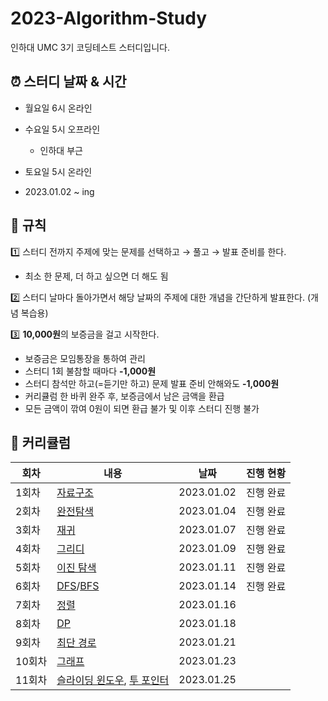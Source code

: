 # 2023-Algorithm-Study
인하대 UMC 3기 코딩테스트 스터디입니다.

## ⏰ 스터디 날짜 & 시간

- 월요일 6시 온라인
- 수요일 5시 오프라인
    - 인하대 부근
- 토요일 5시 온라인

- 2023.01.02 ~ ing



## 📏 규칙

1️⃣ 스터디 전까지 주제에 맞는 문제를 선택하고 → 풀고 → 발표 준비를 한다.

- 최소 한 문제, 더 하고 싶으면 더 해도 됨

2️⃣ 스터디 날마다 돌아가면서 해당 날짜의 주제에 대한 개념을 간단하게 발표한다. (개념 복습용)

3️⃣ **10,000원**의 보증금을 걸고 시작한다.

- 보증금은 모임통장을 통하여 관리
- 스터디 1회 불참할 때마다 **-1,000원**
- 스터디 참석만 하고(=듣기만 하고) 문제 발표 준비 안해와도 **-1,000원**
- 커리큘럼 한 바퀴 완주 후, 보증금에서 남은 금액을 환급
- 모든 금액이 깎여 0원이 되면 환급 불가 및 이후 스터디 진행 불가


## 📓 커리큘럼
|회차|내용|날짜|진행 현황|
|------|---|---|---|
|1회차|[자료구조](https://www.acmicpc.net/problemset?sort=ac_desc&algo=175)|2023.01.02|진행 완료|
|2회차|[완전탐색](https://www.acmicpc.net/problemset?sort=ac_desc&algo=125)|2023.01.04|진행 완료|
|3회차|[재귀](https://www.acmicpc.net/problemset?sort=ac_desc&algo=62)|2023.01.07|진행 완료|
|4회차|[그리디](https://www.acmicpc.net/problemset?sort=ac_desc&algo=33)|2023.01.09|진행 완료|
|5회차|[이진 탐색](https://www.acmicpc.net/problemset?sort=ac_desc&algo=12)|2023.01.11|진행 완료|
|6회차|[DFS](https://www.acmicpc.net/problemset?sort=ac_desc&algo=127)/[BFS](https://www.acmicpc.net/problemset?sort=ac_desc&algo=126)|2023.01.14|진행 완료|
|7회차|[정렬](https://www.acmicpc.net/problemset?sort=ac_desc&algo=97)|2023.01.16||
|8회차|[DP](https://www.acmicpc.net/problemset?sort=ac_desc&algo=25)|2023.01.18||
|9회차|[최단 경로](https://www.acmicpc.net/step/26)|2023.01.21||
|10회차|[그래프](https://www.acmicpc.net/problemset?sort=ac_desc&algo=7)|2023.01.23||
|11회차|[슬라이딩 윈도우](https://www.acmicpc.net/problemset?sort=ac_desc&algo=68), [투 포인터](https://www.acmicpc.net/problemset?sort=ac_desc&algo=80)|2023.01.25||
